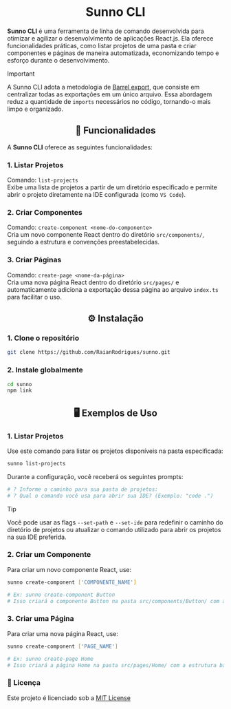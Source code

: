 <h1 align="center"> Sunno CLI </h1>

**Sunno CLI** é uma ferramenta de linha de comando desenvolvida para otimizar e agilizar o desenvolvimento de aplicações React.js. Ela oferece funcionalidades práticas, como listar projetos de uma pasta e criar componentes e páginas de maneira automatizada, economizando tempo e esforço durante o desenvolvimento.

>[!IMPORTANT]
>A Sunno CLI adota a metodologia de [Barrel export](https://basarat.gitbook.io/typescript/main-1/barrel), que consiste em centralizar todas as exportações em um único arquivo. 
>Essa abordagem reduz a quantidade de `imports` necessários no código, tornando-o mais limpo e organizado.

<h2 align="center"> 🚀 Funcionalidades </h2>

A **Sunno CLI** oferece as seguintes funcionalidades:

### 1. **Listar Projetos**
Comando: `list-projects`  
Exibe uma lista de projetos a partir de um diretório especificado e permite abrir o projeto diretamente na IDE configurada (como `VS Code`).

### 2. **Criar Componentes**
Comando: `create-component <nome-do-componente>`  
Cria um novo componente React dentro do diretório `src/components/`, seguindo a estrutura e convenções preestabelecidas.

### 3. **Criar Páginas**
Comando: `create-page <nome-da-página>`  
Cria uma nova página React dentro do diretório `src/pages/` e automaticamente adiciona a exportação dessa página ao arquivo `index.ts` para facilitar o uso.

<h2 align="center"> ⚙️ Instalação </h2>

### 1. Clone o repositório

```bash
git clone https://github.com/RaianRodrigues/sunno.git
```

### 2. Instale globalmente

```bash
cd sunno
npm link
```

<h2 align="center"> 🖥️ Exemplos de Uso </h2>

### 1. Listar Projetos
Use este comando para listar os projetos disponíveis na pasta especificada:
```bash
sunno list-projects
```
Durante a configuração, você receberá os seguintes prompts:
```bash
# ? Informe o caminho para sua pasta de projetos:
# ? Qual o comando você usa para abrir sua IDE? (Exemplo: "code .")
```

>[!TIP]
>Você pode usar as flags `--set-path` e `--set-ide` para redefinir o caminho do diretório de
>projetos ou atualizar o comando utilizado para abrir os projetos na sua IDE preferida.

### 2. Criar um Componente
Para criar um novo componente React, use:
```bash
sunno create-component ['COMPONENTE_NAME']

# Ex: sunno create-component Button
# Isso criará o componente Button na pasta src/components/Button/ com a estrutura básica.
```

### 3. Criar uma Página
Para criar uma nova página React, use:
```bash
sunno create-component ['PAGE_NAME']

# Ex: sunno create-page Home
# Isso criará a página Home na pasta src/pages/Home/ com a estrutura básica.
```

### 📄 Licença 
Este projeto é licenciado sob a [MIT License](https://github.com/RaianRodrigues/sunno/blob/main/LICENSE)
